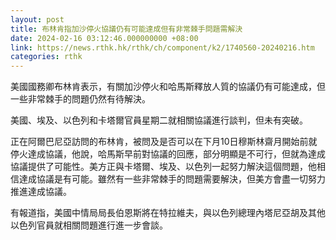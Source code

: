 ```yaml
---
layout: post
title: 布林肯指加沙停火協議仍有可能達成但有非常棘手問題需解決
date: 2024-02-16 03:12:46.000000000 +08:00
link: https://news.rthk.hk/rthk/ch/component/k2/1740560-20240216.htm
categories: rthk
---
```


美國國務卿布林肯表示，有關加沙停火和哈馬斯釋放人質的協議仍有可能達成，但一些非常棘手的問題仍然有待解決。

美國、埃及、以色列和卡塔爾官員星期二就相關協議進行談判，但未有突破。

正在阿爾巴尼亞訪問的布林肯，被問及是否可以在下月10日穆斯林齋月開始前就停火達成協議，他說，哈馬斯早前對協議的回應，部分明顯是不可行，但就為達成協議提供了可能性。美方正與卡塔爾、埃及、以色列一起努力解決這個問題，他相信達成協議是有可能。雖然有一些非常棘手的問題需要解決，但美方會盡一切努力推進達成協議。

有報道指，美國中情局局長伯恩斯將在特拉維夫，與以色列總理內塔尼亞胡及其他以色列官員就相關問題進行進一步會談。
